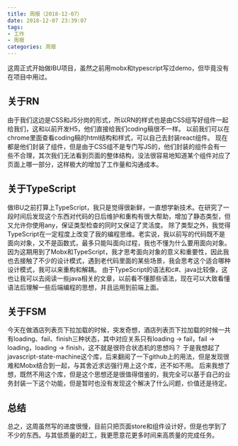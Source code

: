 ```yaml
---
title: 周报（2018-12-07）
date: 2018-12-07 23:39:07
tags:
- 工作
- 周报
categories: 周报
---
```


这周正式开始做IBU项目，虽然之前用mobx和typescript写过demo，但毕竟没有在项目中用过。
## 关于RN
由于我们这边是CSS和JS分岗的形式，所以RN的样式也是由CSS组写好组件一起给我们，这和以前开发H5，他们直接给我们coding稿很不一样。
以前我们可以在chrome里面查看coding稿的html结构和样式，可以自己去封装react组件。
现在都是他们封装了组件，但是由于CSS组不是专门写JS的，他们封装的组件会有一些不合理，其次我们无法看到页面的整体结构，没法很容易地知道某个组件对应了页面上哪一部分，这样极大的增加了工作量和沟通成本。
<!-- more-->
## 关于TypeScript
做IBU之前打算上TypeScript，我只是觉得很新鲜，一直想学新技术。在研究了一段时间后发现这个东西对代码的日后维护和重构有很大帮助，增加了静态类型，但又允许你使用any，保证类型检查的同时又保证了灵活度。
除了类型之外，我觉得TypeScript在一定程度上改变了我的编程思维。老实说，我以前写的代码既不是面向对象，又不是函数式，最多只能叫面向过程，我也不懂为什么要用面向对象。
因为这期用到了Mobx和TypeScript，我才思考面向对象的意义和重要性，因此我也去接触了不少的设计模式，遇到老代码里面的某些场景，我会思考这个适合哪种设计模式，我可以来重构和解耦。
由于TypeScript的语法和c#、java比较像，这也让我可以去阅读一些java相关的文章，以前看不懂那些语法，现在可以大致看懂语法后理解一些后端编程的思想，并且运用到前端上面。
## 关于FSM
今天在做酒店列表页下拉加载的时候，突发奇想，酒店列表页下拉加载的时候一共有loading、fail、finish三种状态，其中对应关系只有loading -> fail，fail -> loading，loading -> finish，这不就是很符合状态机的思想吗？
于是我想起了javascript-state-machine这个库，后来翻阅了一下github上的用法，但是发现很难和Mobx结合到一起，与其舍近求远强行用上这个库，还不如不用。
后来我想了想，既然不用这个库，但是这个思想还是很值得借鉴的，我完全可以基于自己的业务封装一下这个功能，但是暂时也没有发现这个解决了什么问题，价值还是待定。
## 总结
总之，这周虽然写的进度很慢，目前只把页面store和组件设计好，但是也学到了不少的东西。与其低质量的赶工，我更愿意花更多时间来高质量的完成任务。



